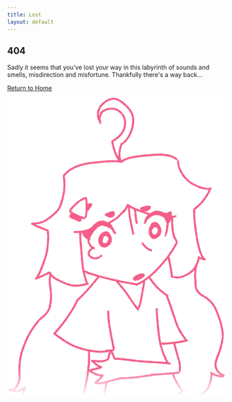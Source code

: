 ```yaml
---
title: Lost
layout: default
---
```

##  404
Sadly it seems that you've lost your way in this labyrinth of sounds and smells, misdirection and misfortune. Thankfully there's a way back...

[Return to Home](/)

<img class="showcase" src="/assets/sprites/licorice_lost.png">
